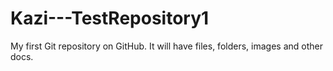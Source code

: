 # Kazi---TestRepository1
My first Git repository on GitHub. It will have files, folders, images and other docs. 
